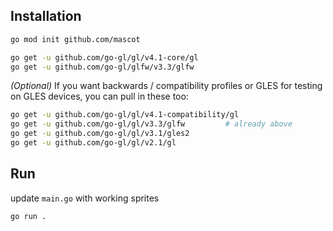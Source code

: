 


## Installation 



```bash
go mod init github.com/mascot

go get -u github.com/go-gl/gl/v4.1-core/gl
go get -u github.com/go-gl/glfw/v3.3/glfw

```

_(Optional)_ If you want backwards / compatibility profiles or GLES for testing on GLES devices, you can pull in these too:

```bash
go get -u github.com/go-gl/gl/v4.1-compatibility/gl
go get -u github.com/go-gl/gl/v3.3/glfw         # already above
go get -u github.com/go-gl/gl/v3.1/gles2
go get -u github.com/go-gl/gl/v2.1/gl

```




## Run 

update `main.go` with working sprites 


```bash
go run .

```
